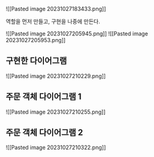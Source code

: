 ![[Pasted image 20231027183433.png]]

역할을 먼저 만들고, 구현을 나중에 만든다.

![[Pasted image 20231027205945.png]]
![[Pasted image 20231027205953.png]]

## 구현한 다이어그램
![[Pasted image 20231027210229.png]]

## 주문 객체 다이어그램 1
![[Pasted image 20231027210255.png]]

## 주문 객체 다이어그램 2
![[Pasted image 20231027210322.png]]